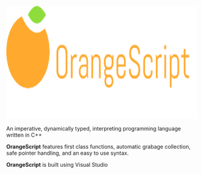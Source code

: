 <p align = "center">
<img src = logo/OrangeScript.PNG height = "300px" alt = "OrangeScript" title = "OrangeScript">
</p>

An imperative, dynamically typed, interpreting programming language written in C++

**OrangeScript** features first class functions, automatic grabage collection, safe pointer handling, and an easy to use syntax.

**OrangeScript** is built using Visual Studio

